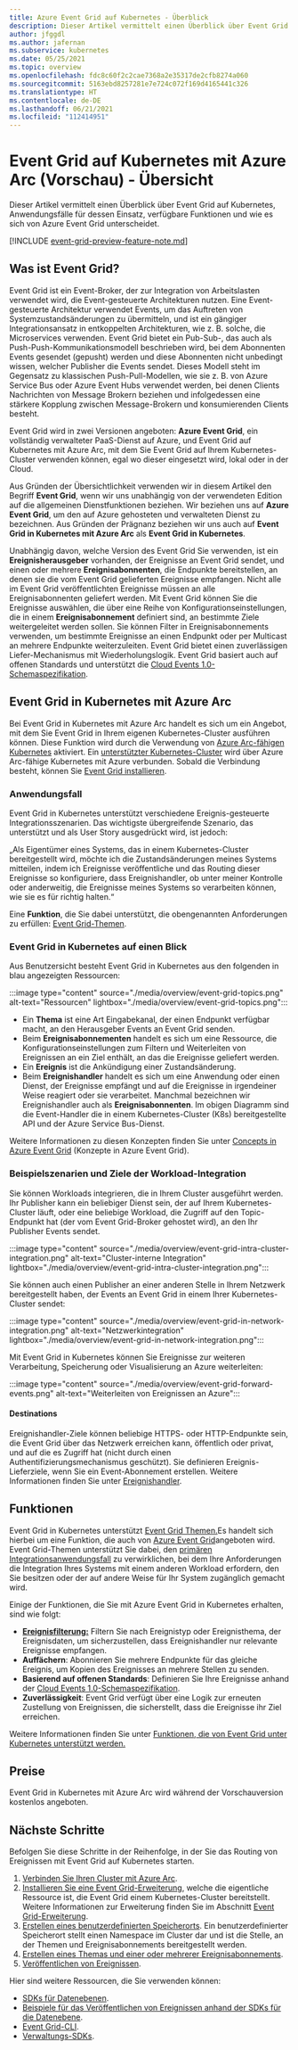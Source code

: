 ```yaml
---
title: Azure Event Grid auf Kubernetes - Überblick
description: Dieser Artikel vermittelt einen Überblick über Event Grid auf Kubernetes mit Azure Arc.
author: jfggdl
ms.author: jafernan
ms.subservice: kubernetes
ms.date: 05/25/2021
ms.topic: overview
ms.openlocfilehash: fdc8c60f2c2cae7368a2e35317de2cfb8274a060
ms.sourcegitcommit: 5163ebd8257281e7e724c072f169d4165441c326
ms.translationtype: HT
ms.contentlocale: de-DE
ms.lasthandoff: 06/21/2021
ms.locfileid: "112414951"
---
```

# <a name="event-grid-on-kubernetes-with-azure-arc-preview---overview"></a>Event Grid auf Kubernetes mit Azure Arc (Vorschau) - Übersicht
Dieser Artikel vermittelt einen Überblick über Event Grid auf Kubernetes, Anwendungsfälle für dessen Einsatz, verfügbare Funktionen und wie es sich von Azure Event Grid unterscheidet.

[!INCLUDE [event-grid-preview-feature-note.md](../includes/event-grid-preview-feature-note.md)]

## <a name="what-is-event-grid"></a>Was ist Event Grid?
Event Grid ist ein Event-Broker, der zur Integration von Arbeitslasten verwendet wird, die Event-gesteuerte Architekturen nutzen. Eine Event-gesteuerte Architektur verwendet Events, um das Auftreten von Systemzustandsänderungen zu übermitteln, und ist ein gängiger Integrationsansatz in entkoppelten Architekturen, wie z. B. solche, die Microservices verwenden. Event Grid bietet ein Pub-Sub-, das auch als Push-Push-Kommunikationsmodell beschrieben wird, bei dem Abonnenten Events gesendet (gepusht) werden und diese Abonnenten nicht unbedingt wissen, welcher Publisher die Events sendet. Dieses Modell steht im Gegensatz zu klassischen Push-Pull-Modellen, wie sie z. B. von Azure Service Bus oder Azure Event Hubs verwendet werden, bei denen Clients Nachrichten von Message Brokern beziehen und infolgedessen eine stärkere Kopplung zwischen Message-Brokern und konsumierenden Clients besteht.

Event Grid wird in zwei Versionen angeboten: **Azure Event Grid**, ein vollständig verwalteter PaaS-Dienst auf Azure, und Event Grid auf Kubernetes mit Azure Arc, mit dem Sie Event Grid auf Ihrem Kubernetes-Cluster verwenden können, egal wo dieser eingesetzt wird, lokal oder in der Cloud. 

Aus Gründen der Übersichtlichkeit verwenden wir in diesem Artikel den Begriff **Event Grid**, wenn wir uns unabhängig von der verwendeten Edition auf die allgemeinen Dienstfunktionen beziehen. Wir beziehen uns auf **Azure Event Grid**, um den auf Azure gehosteten und verwalteten Dienst zu bezeichnen. Aus Gründen der Prägnanz beziehen wir uns auch auf **Event Grid in Kubernetes mit Azure Arc** als **Event Grid in Kubernetes**.

Unabhängig davon, welche Version des Event Grid Sie verwenden, ist ein **Ereignisherausgeber** vorhanden, der Ereignisse an Event Grid sendet, und einen oder mehrere **Ereignisabonnenten**, die Endpunkte bereitstellen, an denen sie die vom Event Grid gelieferten Ereignisse empfangen. Nicht alle im Event Grid veröffentlichten Ereignisse müssen an alle Ereignisabonnenten geliefert werden. Mit Event Grid können Sie die Ereignisse auswählen, die über eine Reihe von Konfigurationseinstellungen, die in einem **Ereignisabonnement** definiert sind, an bestimmte Ziele weitergeleitet werden sollen. Sie können Filter in Ereignisabonnements verwenden, um bestimmte Ereignisse an einen Endpunkt oder per Multicast an mehrere Endpunkte weiterzuleiten. Event Grid bietet einen zuverlässigen Liefer-Mechanismus mit Wiederholungslogik. Event Grid basiert auch auf offenen Standards und unterstützt die [Cloud Events 1.0-Schemaspezifikation](https://github.com/cloudevents/spec/blob/master/spec.md).


## <a name="event-grid-on-kubernetes-with-azure-arc"></a>Event Grid in Kubernetes mit Azure Arc
Bei Event Grid in Kubernetes mit Azure Arc handelt es sich um ein Angebot, mit dem Sie Event Grid in Ihrem eigenen Kubernetes-Cluster ausführen können. Diese Funktion wird durch die Verwendung von [Azure Arc-fähigen Kubernetes](../../azure-arc/kubernetes/overview.md) aktiviert. Ein [unterstützter Kubernetes-Cluster](install-k8s-extension.md#supported-kubernetes-distributions) wird über Azure Arc-fähige Kubernetes mit Azure verbunden. Sobald die Verbindung besteht, können Sie [Event Grid installieren](install-k8s-extension.md). 

### <a name="use-case"></a>Anwendungsfall
Event Grid in Kubernetes unterstützt verschiedene Ereignis-gesteuerte Integrationsszenarien. Das wichtigste übergreifende Szenario, das unterstützt und als User Story ausgedrückt wird, ist jedoch:

„Als Eigentümer eines Systems, das in einem Kubernetes-Cluster bereitgestellt wird, möchte ich die Zustandsänderungen meines Systems mitteilen, indem ich Ereignisse veröffentliche und das Routing dieser Ereignisse so konfiguriere, dass Ereignishandler, ob unter meiner Kontrolle oder anderweitig, die Ereignisse meines Systems so verarbeiten können, wie sie es für richtig halten.“

Eine **Funktion**, die Sie dabei unterstützt, die obengenannten Anforderungen zu erfüllen: [Event Grid-Themen](/rest/api/eventgrid/version2020-10-15-preview/topics).

### <a name="event-grid-on-kubernetes-at-a-glance"></a>Event Grid in Kubernetes auf einen Blick
Aus Benutzersicht besteht Event Grid in Kubernetes aus den folgenden in blau angezeigten Ressourcen:

:::image type="content" source="./media/overview/event-grid-topics.png" alt-text="Ressourcen" lightbox="./media/overview/event-grid-topics.png":::

* Ein **Thema** ist eine Art Eingabekanal, der einen Endpunkt verfügbar macht, an den Herausgeber Events an Event Grid senden.
* Beim **Ereignisabonnementen** handelt es sich um eine Ressource, die Konfigurationseinstellungen zum Filtern und Weiterleiten von Ereignissen an ein Ziel enthält, an das die Ereignisse geliefert werden.
* Ein **Ereignis** ist die Ankündigung einer Zustandsänderung.
* Beim **Ereignishandler** handelt es sich um eine Anwendung oder einen Dienst, der Ereignisse empfängt und auf die Ereignisse in irgendeiner Weise reagiert oder sie verarbeitet. Manchmal bezeichnen wir Ereignishandler auch als **Ereignisabonnenten**. Im obigen Diagramm sind die Event-Handler die in einem Kubernetes-Cluster (K8s) bereitgestellte API und der Azure Service Bus-Dienst.

Weitere Informationen zu diesen Konzepten finden Sie unter [Concepts in Azure Event Grid](concepts.md) (Konzepte in Azure Event Grid).

### <a name="sample-workload-integration-scenarios-and-destinations"></a>Beispielszenarien und Ziele der Workload-Integration

Sie können Workloads integrieren, die in Ihrem Cluster ausgeführt werden. Ihr Publisher kann ein beliebiger Dienst sein, der auf Ihrem Kubernetes-Cluster läuft, oder eine beliebige Workload, die Zugriff auf den Topic-Endpunkt hat (der vom Event Grid-Broker gehostet wird), an den Ihr Publisher Events sendet.

:::image type="content" source="./media/overview/event-grid-intra-cluster-integration.png" alt-text="Cluster-interne Integration" lightbox="./media/overview/event-grid-intra-cluster-integration.png":::


Sie können auch einen Publisher an einer anderen Stelle in Ihrem Netzwerk bereitgestellt haben, der Events an Event Grid in einem Ihrer Kubernetes-Cluster sendet:

:::image type="content" source="./media/overview/event-grid-in-network-integration.png" alt-text="Netzwerkintegration" lightbox="./media/overview/event-grid-in-network-integration.png":::

Mit Event Grid in Kubernetes können Sie Ereignisse zur weiteren Verarbeitung, Speicherung oder Visualisierung an Azure weiterleiten:

:::image type="content" source="./media/overview/event-grid-forward-events.png" alt-text="Weiterleiten von Ereignissen an Azure":::

#### <a name="destinations"></a>Destinations
Ereignishandler-Ziele können beliebige HTTPS- oder HTTP-Endpunkte sein, die Event Grid über das Netzwerk erreichen kann, öffentlich oder privat, und auf die es Zugriff hat (nicht durch einen Authentifizierungsmechanismus geschützt). Sie definieren Ereignis-Lieferziele, wenn Sie ein Event-Abonnement erstellen. Weitere Informationen finden Sie unter [Ereignishandler](event-handlers.md). 

## <a name="features"></a>Funktionen
Event Grid in Kubernetes unterstützt [Event Grid Themen.](/rest/api/eventgrid/version2020-10-15-preview/topics)Es handelt sich hierbei um eine Funktion, die auch von [Azure Event Grid](../custom-topics.md)angeboten wird. Event Grid-Themen unterstützt Sie dabei, den [primären Integrationsanwendungsfall](#use-case) zu verwirklichen, bei dem Ihre Anforderungen die Integration Ihres Systems mit einem anderen Workload erfordern, den Sie besitzen oder der auf andere Weise für Ihr System zugänglich gemacht wird.

Einige der Funktionen, die Sie mit Azure Event Grid in Kubernetes erhalten, sind wie folgt:

* **[Ereignisfilterung:](filter-events.md)** Filtern Sie nach Ereignistyp oder Ereignisthema, der Ereignisdaten, um sicherzustellen, dass Ereignishandler nur relevante Ereignisse empfangen.
* **Auffächern**: Abonnieren Sie mehrere Endpunkte für das gleiche Ereignis, um Kopien des Ereignisses an mehrere Stellen zu senden.
* **Basierend auf offenen Standards**: Definieren Sie Ihre Ereignisse anhand der [Cloud Events 1.0-Schemaspezifikation](https://github.com/cloudevents/spec/blob/master/spec.md).
* **Zuverlässigkeit**: Event Grid verfügt über eine Logik zur erneuten Zustellung von Ereignissen, die sicherstellt, dass die Ereignisse ihr Ziel erreichen.

Weitere Informationen finden Sie unter [Funktionen, die von Event Grid unter Kubernetes unterstützt werden.](features.md)

## <a name="pricing"></a>Preise 
Event Grid in Kubernetes mit Azure Arc wird während der Vorschauversion kostenlos angeboten.

## <a name="next-steps"></a>Nächste Schritte
Befolgen Sie diese Schritte in der Reihenfolge, in der Sie das Routing von Ereignissen mit Event Grid auf Kubernetes starten.

1. [Verbinden Sie Ihren Cluster mit Azure Arc](../../azure-arc/kubernetes/quickstart-connect-cluster.md).
1. [Installieren Sie eine Event Grid-Erweiterung](install-k8s-extension.md), welche die eigentliche Ressource ist, die Event Grid einem Kubernetes-Cluster bereitstellt. Weitere Informationen zur Erweiterung finden Sie im Abschnitt [Event Grid-Erweiterung](install-k8s-extension.md#event-grid-extension). 
1. [Erstellen eines benutzerdefinierten Speicherorts](../../azure-arc/kubernetes/custom-locations.md). Ein benutzerdefinierter Speicherort stellt einen Namespace im Cluster dar und ist die Stelle, an der Themen und Ereignisabonnements bereitgestellt werden.
1. [Erstellen eines Themas und einer oder mehrerer Ereignisabonnements](create-topic-subscription.md).
1. [Veröffentlichen von Ereignissen](create-topic-subscription.md).

Hier sind weitere Ressourcen, die Sie verwenden können:

* [SDKs für Datenebenen](../sdk-overview.md#data-plane-sdks).
* [Beispiele für das Veröffentlichen von Ereignissen anhand der SDKs für die Datenebene](https://devblogs.microsoft.com/azure-sdk/event-grid-ga/).
* [Event Grid-CLI](/cli/azure/eventgrid).
* [Verwaltungs-SDKs](../sdk-overview.md#management-sdks).